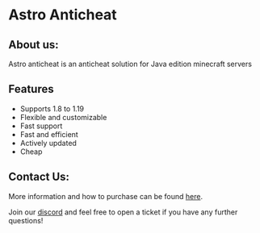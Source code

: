 # Astro Anticheat
## About us:
Astro anticheat is an anticheat solution for Java edition minecraft servers
## Features
- Supports 1.8 to 1.19
- Flexible and customizable
- Fast support
- Fast and efficient
- Actively updated
- Cheap

## Contact Us:
More information and how to purchase can be found [here](https://astroac.cc).

Join our [discord](https://discord.com/invite/sxgRqTbBAa) and feel free to open a ticket if you have any further questions!
